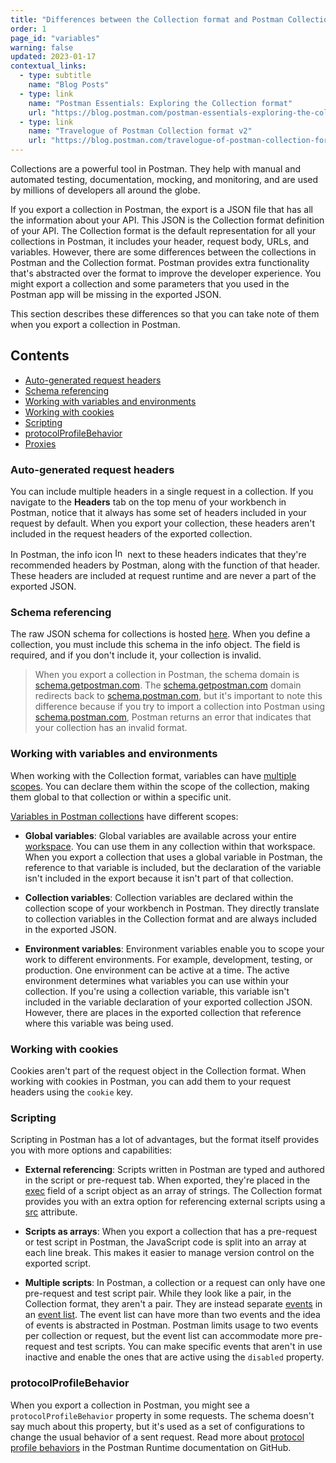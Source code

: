 ```yaml
---
title: "Differences between the Collection format and Postman Collections"
order: 1
page_id: "variables"
warning: false
updated: 2023-01-17
contextual_links:
  - type: subtitle
    name: "Blog Posts"
  - type: link
    name: "Postman Essentials: Exploring the Collection format"
    url: "https://blog.postman.com/postman-essentials-exploring-the-collection-format/"
  - type: link
    name: "Travelogue of Postman Collection format v2"
    url: "https://blog.postman.com/travelogue-of-postman-collection-format-v2/"
---
```


Collections are a powerful tool in Postman. They help with manual and automated testing, documentation, mocking, and monitoring, and are used by millions of developers all around the globe.

If you export a collection in Postman, the export is a JSON file that has all the information about your API. This JSON is the Collection format definition of your API. The Collection format is the default representation for all your collections in Postman, it includes your header, request body, URLs, and variables. However, there are some differences between the collections in Postman and the Collection format. Postman provides extra functionality that's abstracted over the format to improve the developer experience. You might export a collection and some parameters that you used in the Postman app will be missing in the exported JSON.

This section describes these differences so that you can take note of them when you export a collection in Postman.

## Contents

- [Auto-generated request headers](/advanced-concepts/collection-format-vs-collection-in-postman/#autogenerated-request-headers)
- [Schema referencing](/advanced-concepts/collection-format-vs-collection-in-postman/#schema-referencing)
- [Working with variables and environments](/advanced-concepts/collection-format-vs-collection-in-postman/#working-with-variables-and-environments)
- [Working with cookies](/advanced-concepts/collection-format-vs-collection-in-postman/#working-with-cookies)
- [Scripting](/advanced-concepts/collection-format-vs-collection-in-postman/#scripting)
- [protocolProfileBehavior](/advanced-concepts/collection-format-vs-collection-in-postman/#protocolprofilebehavior)
- [Proxies](/advanced-concepts/collection-format-vs-collection-in-postman/#proxies)

### Auto-generated request headers

You can include multiple headers in a single request in a collection. If you navigate to the **Headers** tab on the top menu of your workbench in Postman, notice that it always has some set of headers included in your request by default. When you export your collection, these headers aren't included in the request headers of the exported collection.

In Postman, the info icon <img alt="Information icon" src="https://assets.postman.com/postman-docs/icon-information-v9-5.jpg#icon" width="16px"> next to these headers indicates that they're recommended headers by Postman, along with the function of that header. These headers are included at request runtime and are never a part of the exported JSON.

### Schema referencing

The raw JSON schema for collections is hosted [here](https://schema.postman.com/collection/json/v2.1.0/draft-07/collection.json). When you define a collection, you must include this schema in the info object. The field is required, and if you don't include it, your collection is invalid.

> When you export a collection in Postman, the schema domain is [schema.getpostman.com](https://schema.getpostman.com). The [schema.getpostman.com](https://schema.getpostman.com) domain redirects back to [schema.postman.com](https://schema.postman.com), but it's important to note this difference because if you try to import a collection into Postman using [schema.postman.com](https://schema.postman.com), Postman returns an error that indicates that your collection has an invalid format.

### Working with variables and environments

When working with the Collection format, variables can have [multiple scopes](/advanced-concepts/variables/). You can declare them within the scope of the collection, making them global to that collection or within a specific unit.

[Variables in Postman collections](https://learning.postman.com/docs/sending-requests/variables/#variable-scopes) have different scopes:

- **Global variables**: Global variables are available across your entire [workspace](https://learning.postman.com/docs/collaborating-in-postman/using-workspaces/creating-workspaces/). You can use them in any collection within that workspace. When you export a collection that uses a global variable in Postman, the reference to that variable is included, but the declaration of the variable isn't included in the export because it isn't part of that collection.

- **Collection variables**: Collection variables are declared within the collection scope of your workbench in Postman. They directly translate to collection variables in the Collection format and are always included in the exported JSON.

- **Environment variables**: Environment variables enable you to scope your work to different environments. For example, development, testing, or production. One environment can be active at a time. The active environment determines what variables you can use within your collection. If you're using a collection variable, this variable isn't included in the variable declaration of your exported collection JSON. However, there are places in the exported collection that reference where this variable was being used.

### Working with cookies

Cookies aren't part of the request object in the Collection format. When working with cookies in Postman, you can add them to your request headers using the `cookie` key.

### Scripting

Scripting in Postman has a lot of advantages, but the format itself provides you with more options and capabilities:

- **External referencing**: Scripts written in Postman are typed and authored in the script or pre-request tab. When exported, they're placed in the <a href="https://github.com/postmanlabs/schemas/blob/da7578c2d71c46de2d39d04fbeebc26570591a44/schemas/draft-07/v2.1.0/collection/script.json#LL16C6-L16C6">exec</a> field of a script object as an array of strings. The Collection format provides you with an extra option for referencing external scripts using a <a href="https://github.com/postmanlabs/schemas/blob/da7578c2d71c46de2d39d04fbeebc26570591a44/schemas/draft-07/v2.1.0/collection/script.json#L31">src</a> attribute.

- **Scripts as arrays**: When you export a collection that has a pre-request or test script in Postman, the JavaScript code is split into an array at each line break. This makes it easier to manage version control on the exported script.

- **Multiple scripts**: In Postman, a collection or a request can only have one pre-request and test script pair. While they look like a pair, in the Collection format, they aren't a pair. They are instead separate [events](/advanced-concepts/events/) in an [event list](/reference/event-list/). The event list can have more than two events and the idea of events is abstracted in Postman. Postman limits usage to two events per collection or request, but the event list can accommodate more pre-request and test scripts. You can make specific events that aren't in use inactive and enable the ones that are active using the `disabled` property.

### protocolProfileBehavior

When you export a collection in Postman, you might see a `protocolProfileBehavior` property in some requests. The schema doesn't say much about this property, but it's used as a set of configurations to change the usual behavior of a sent request. Read more about [protocol profile behaviors](https://github.com/postmanlabs/postman-runtime/blob/develop/docs/protocol-profile-behavior.md) in the Postman Runtime documentation on GitHub.

<!-- ### Proxies

Can be included with each request in the schema, but can only be done in settings in Postman -->
